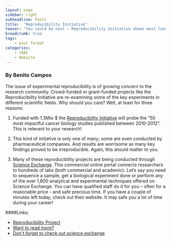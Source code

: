```yaml
---
layout: page
sidebar: right
subheadline: Posts
title:  "Reproducibility Initiative"
teaser: "You could be next – Reproducibility Initiative shows most landmark experiments cannot be reproduced"
breadcrumb: true
tags:
    - post format
categories:
    - YAAC
    - Website
---
```


### By Benito Campos
The issue of experimental reproducibility is of growing concern to the research community. Crowd-funded or grant-funded projects like the Reproducibility Initiative are re-examining some of the key experiments in different scientific fields. Why should you care? Well, at least for three reasons:   

1) Funded with 1.3Mio $ the <a href="http://validation.scienceexchange.com/#/reproducibility-initiative" target="_blank">Reproducibility Initiative</a> will probe the “50 most impactful cancer biology studies published between 2010-2012”. This is relevant to your research! 

2) This kind of initiative is only one of many; some are even conducted by pharmaceutical companies. And results are worrisome as many key findings proved to be irreproducible. Again, this should matter to you.   

3) Many of these reproducibility projects are being conducted through <a href="https://www.scienceexchange.com/" target="_blank">Science Exchange</a>. This commercial online portal connects researchers to hundreds of labs (both commercial and academic). Let’s say you need to sequence a sample, get a biological experiment done or perform any of the over 1,800 analytical and experimental techniques offered on Science Exchange. You can have qualified staff do it for you – often for a reasonable price - and safe precious time. If you have a couple of minutes left today, check out their website. It may safe you a lot of time during your career!
 

####Links: 
- <a href="http://validation.scienceexchange.com/#/reproducibility-initiative" target="_blank">Reproducibility Project</a>
- <a href="http://www.nature.com/nature/journal/v483/n7391/full/483531a.html#affil-auth" target="_blank">Want to read more?</a>
- <a href="https://www.scienceexchange.com/" target="_blank">Don't forget to check out science exchange</a>

